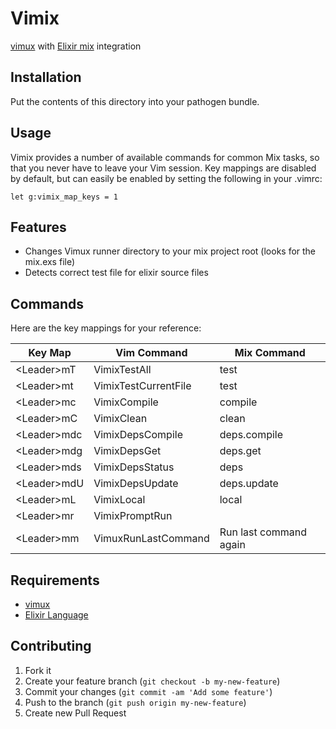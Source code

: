 # Vimix

[vimux](https://github.com/benmills/vimux) with [Elixir mix](https://github.com/elixir-lang/elixir) integration

## Installation

Put the contents of this directory into your pathogen bundle.

## Usage

Vimix provides a number of available commands for common Mix tasks, so that you never have to leave your Vim
session.  Key mappings are disabled by default, but can easily be enabled by setting the following in your .vimrc:

```vim
let g:vimix_map_keys = 1
```

## Features

* Changes Vimux runner directory to your mix project root (looks for the mix.exs file)
* Detects correct test file for elixir source files

## Commands

Here are the key mappings for your reference:

| Key Map       | Vim Command          | Mix Command
| ------------- | -------------------- | -----------
| \<Leader\>mT  | VimixTestAll         | test
| \<Leader\>mt  | VimixTestCurrentFile | test <test file>
| \<Leader\>mc  | VimixCompile         | compile
| \<Leader\>mC  | VimixClean           | clean
| \<Leader\>mdc | VimixDepsCompile     | deps.compile
| \<Leader\>mdg | VimixDepsGet         | deps.get
| \<Leader\>mds | VimixDepsStatus      | deps
| \<Leader\>mdU | VimixDepsUpdate      | deps.update
| \<Leader\>mL  | VimixLocal           | local
| \<Leader\>mr  | VimixPromptRun       | <prompt for mix command>
| \<Leader\>mm  | VimuxRunLastCommand  | Run last command again

## Requirements

* [vimux](https://github.com/benmills/vimux)
* [Elixir Language](https://github.com/elixir-lang/elixir)

## Contributing

1. Fork it
2. Create your feature branch (`git checkout -b my-new-feature`)
3. Commit your changes (`git commit -am 'Add some feature'`)
4. Push to the branch (`git push origin my-new-feature`)
5. Create new Pull Request

